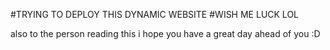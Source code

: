 #TRYING TO DEPLOY THIS DYNAMIC WEBSITE
#WISH ME LUCK LOL

also to the person reading this i hope you have a great day ahead of you :D
